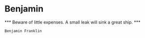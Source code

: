 # Benjamin

*** Beware of little expenses. A small leak will sink a great ship. ***

`Benjamin Franklin`
